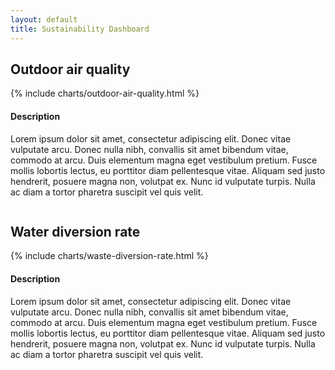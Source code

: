 ```yaml
---
layout: default
title: Sustainability Dashboard
---
```

<h2>Outdoor air quality</h2>
<div class="row">
  <div class="medium-16 column">
    {% include charts/outdoor-air-quality.html %}
  </div>
  <div class="medium-8 column end">
    <aside class="related plm-mu">
      <h4>Description</h4>
      <p>Lorem ipsum dolor sit amet, consectetur adipiscing elit. Donec vitae vulputate arcu. Donec nulla nibh, convallis sit amet bibendum vitae, commodo at arcu. Duis elementum magna eget vestibulum pretium. Fusce mollis lobortis lectus, eu porttitor diam pellentesque vitae. Aliquam sed justo hendrerit, posuere magna non, volutpat ex. Nunc id vulputate turpis. Nulla ac diam a tortor pharetra suscipit vel quis velit.</p>
    </aside>
  </div>
</div>

<h2>Water diversion rate</h2>
<div class="row">
  <div class="medium-16 column">
    {% include charts/waste-diversion-rate.html %}
  </div>
  <div class="medium-8 column end">
    <aside class="related plm-mu">
      <h4>Description</h4>
      <p>Lorem ipsum dolor sit amet, consectetur adipiscing elit. Donec vitae vulputate arcu. Donec nulla nibh, convallis sit amet bibendum vitae, commodo at arcu. Duis elementum magna eget vestibulum pretium. Fusce mollis lobortis lectus, eu porttitor diam pellentesque vitae. Aliquam sed justo hendrerit, posuere magna non, volutpat ex. Nunc id vulputate turpis. Nulla ac diam a tortor pharetra suscipit vel quis velit.</p>
    </aside>
  </div>
</div>
